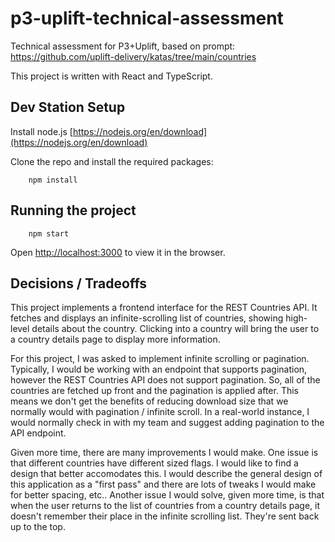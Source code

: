 # p3-uplift-technical-assessment

Technical assessment for P3+Uplift, based on prompt: https://github.com/uplift-delivery/katas/tree/main/countries

This project is written with React and TypeScript.

## Dev Station Setup

Install node.js [https://nodejs.org/en/download](https://nodejs.org/en/download)

Clone the repo and install the required packages:

```
    npm install
```

## Running the project

```
    npm start
```

Open [http://localhost:3000](http://localhost:3000) to view it in the browser.

## Decisions / Tradeoffs

This project implements a frontend interface for the REST Countries API. It fetches and displays an infinite-scrolling list of countries, showing high-level details about the country. Clicking into a country will bring the user to a country details page to display more information.

For this project, I was asked to implement infinite scrolling or pagination. Typically, I would be working with an endpoint that supports pagination, however the REST Countries API does not support pagination. So, all of the countries are fetched up front and the pagination is applied after. This means we don't get the benefits of reducing download size that we normally would with pagination / infinite scroll. In a real-world instance, I would normally check in with my team and suggest adding pagination to the API endpoint.

Given more time, there are many improvements I would make. One issue is that different countries have different sized flags. I would like to find a design that better accomodates this. I would describe the general design of this application as a "first pass" and there are lots of tweaks I would make for better spacing, etc.. Another issue I would solve, given more time, is that when the user returns to the list of countries from a country details page, it doesn't remember their place in the infinite scrolling list. They're sent back up to the top.